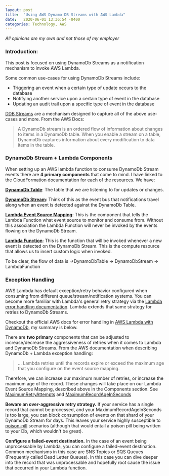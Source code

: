 ```yaml
---
layout: post
title:  "Using AWS Dynamo DB Streams with AWS Lambda"
date:   2020-06-01 13:36:54 -0400
categories: Technology, AWS
---
```




 *All opinions are my own and not those of my employer*
 
 ### Introduction:
 
 This post is focused on using DynamoDb Streams as a notification mechanism to invoke AWS Lambda.
 
 Some common use-cases for using DynamoDb Streams include:
 * Triggering an event when a certain type of update occurs to the database
 * Notifying another service upon a certain type of event in the database
 * Updating an audit trail upon a specific type of event in the database
 
 [DDB Streams](https://docs.aws.amazon.com/amazonDynamoDb/latest/developerguide/Streams.html) are a mechanism designed to capture all of the above use-cases and more. From the AWS Docs: 
 > A DynamoDb stream is an ordered flow of information about changes to items in a DynamoDb table. When you enable a stream on a table, DynamoDb captures information about every modification to data items in the table. 
 
 
 ### DynamoDb Stream + Lambda Components
 When setting up an AWS lambda function to consume DynamoDb Stream events there are **4 primary components** that come to mind.  I have linked to the CloudFormation documentation for each of the resources. We have:
 
 [**DynamoDb Table**](https://docs.aws.amazon.com/AWSCloudFormation/latest/UserGuide/aws-resource-dynamodb-table.html): The table that we are listening to for updates or changes.
 
 [**DynamoDb Stream**](https://docs.aws.amazon.com/AWSCloudFormation/latest/UserGuide/aws-resource-dynamodb-table.html#cfn-dynamodb-table-streamspecification): Think of this as the event bus that notifications travel along when an event is detected against the DynamoDb Table.
 
 [**Lambda Event Source Mapping**](https://docs.aws.amazon.com/AWSCloudFormation/latest/UserGuide/aws-resource-lambda-eventsourcemapping.html#cfn-lambda-eventsourcemapping-maximumretryattempts): This is the component that tells the Lambda Function what event source to monitor and consume from. Without this association the Lambda Function will never be invoked by the events flowing on the DynamoDb Stream.
 
 [**Lambda Function**](https://docs.aws.amazon.com/AWSCloudFormation/latest/UserGuide/aws-resource-lambda-function.html): This is the function that will be invoked whenever a new event is detected on the DynamoDb Stream. This is the compute resource that allows us to insert custom logic when invoked.
 
 
 To be clear, the flow of data is ->DynamoDbTable -> DynamoDbStream -> LambdaFunction
 

### Exception Handling

AWS Lambda has default exception/retry behavior configured when consuming from different queue/stream/notification systems. You can become more familiar with Lambda's general retry strategy via the [Lambda error handling documentation](https://docs.aws.amazon.com/lambda/latest/dg/invocation-retries.html). Lambda extends that same strategy for retries to DynamoDb Streams.

Checkout the official AWS docs for error handling in [AWS Lambda with DynamoDb](https://docs.aws.amazon.com/lambda/latest/dg/with-ddb.html#services-DynamoDb-errors), my summary is below.

There are **two primary** components that can be adjusted to increase/decrease the aggressiveness of retries when it comes to Lambda and DynamoDb Streams. From the AWS documentation when describing DynamoDb + Lambda exception handling: 
> ... Lambda retries until the records expire or exceed the maximum age that you configure on the event source mapping. 

Therefore, we can increase our maximum number of retries, or increase the maximum age of the record. These changes will take place on our Lambda Event Source Mapping, described above in the Components section. See [MaximumRetryAttempts](https://docs.aws.amazon.com/AWSCloudFormation/latest/UserGuide/aws-resource-lambda-eventsourcemapping.html#cfn-lambda-eventsourcemapping-maximumretryattempts) and [MaximumRecordAgeInSeconds](https://docs.aws.amazon.com/AWSCloudFormation/latest/UserGuide/aws-resource-lambda-eventsourcemapping.html#cfn-lambda-eventsourcemapping-maximumrecordageinseconds)


**Beware an over-aggressive retry strategy.** If your service has a single record that cannot be processed, and your MaximumRecordAgeInSeconds is too large, you can block consumption of events on that shard of your DynamoDb Stream for days. This leaves your service highly susceptible to [poison-pill](https://aws.amazon.com/message-queue/features/) scenarios (although that would entail a poison pill being written to your Db, which wouldn't be great).

**Configure a failed-event destination.** In the case of an event being unprocessable by Lambda, you can configure a failed-event destination.  Common mechanisms in this case are SNS Topics or SQS Queues (Frequently called Dead Letter Queues). In this case you can dive deeper into the record that was unprocessable and hopefully root cause the issue that occurred in your Lambda function.
